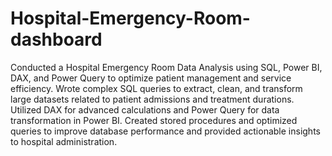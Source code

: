 # Hospital-Emergency-Room-dashboard
Conducted a Hospital Emergency Room Data Analysis using SQL, Power BI, DAX, and Power Query to optimize patient management and service efficiency. Wrote complex SQL queries to extract, clean, and transform large datasets related to patient admissions and treatment durations. Utilized DAX for advanced calculations and Power Query for data transformation in Power BI. Created stored procedures and optimized queries to improve database performance and provided actionable insights to hospital administration.
